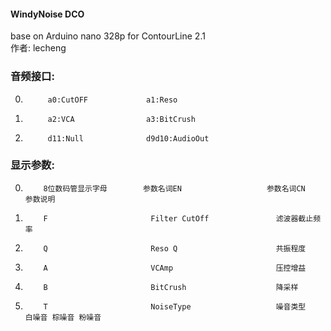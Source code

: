 #### WindyNoise DCO 
base on Arduino nano 328p
for ContourLine 2.1  
作者: lecheng  


### 音频接口:  

0.          a0:CutOFF             a1:Reso  
1.          a2:VCA                a3:BitCrush 
2.          d11:Null              d9d10:AudioOut    

### 显示参数:  

 0.         8位数码管显示字母        参数名词EN                   参数名词CN                    参数说明
 1.         F                       Filter CutOff               滤波器截止频率                
 2.         Q                       Reso Q                      共振程度                      
 3.         A                       VCAmp                       压控增益                
 4.         B                       BitCrush                    降采样                        
 5.         T                       NoiseType                   噪音类型                      白噪音 棕噪音 粉噪音
 


 